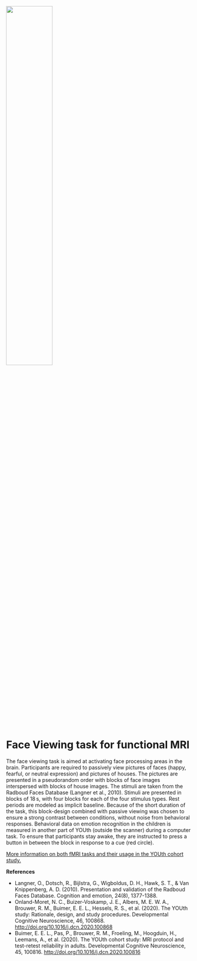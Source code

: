 <img src="https://youthonderzoek.nl/wp-content/uploads/sites/169/2019/10/UU_Youth_logo_RGB.png" width="50%" height="50%">

# Face Viewing task for functional MRI

The face viewing task is aimed at activating face processing areas in the brain. Participants are required to passively view pictures of faces (happy, fearful, or neutral expression) and pictures of houses. The pictures are presented in a pseudorandom order with blocks of face images interspersed with blocks of house images. The stimuli are taken from the Radboud Faces Database (Langner et al., 2010). Stimuli are presented in blocks of 18 s, with four blocks for each of the four stimulus types. Rest periods are modeled as implicit baseline. Because of the short duration of the task, this block-design combined with passive viewing was chosen to ensure a strong contrast between conditions, without noise from behavioral responses. Behavioral data on emotion recognition in the children is measured in another part of YOUth (outside the scanner) during a computer task. To ensure that participants stay awake, they are instructed to press a button in between the block in response to a cue (red circle).

[More information on both fMRI tasks and their usage in the YOUth cohort study.](https://www.uu.nl/en/research/youth-cohort-study)


**References**
* Langner, O., Dotsch, R., Bijlstra, G., Wigboldus, D. H., Hawk, S. T., & Van Knippenberg, A. D. (2010). Presentation and validation of the Radboud Faces Database. Cognition and emotion, 24(8), 1377-1388.
* Onland-Moret, N. C., Buizer-Voskamp, J. E., Albers, M. E. W. A., Brouwer, R. M., Buimer, E. E. L., Hessels, R. S., et al. (2020). The YOUth study: Rationale, design, and study procedures. Developmental Cognitive Neuroscience, 46, 100868. http://doi.org/10.1016/j.dcn.2020.100868
* Buimer, E. E. L., Pas, P., Brouwer, R. M., Froeling, M., Hoogduin, H., Leemans, A., et al. (2020). The YOUth cohort study: MRI protocol and test-retest reliability in adults. Developmental Cognitive Neuroscience, 45, 100816. http://doi.org/10.1016/j.dcn.2020.100816
